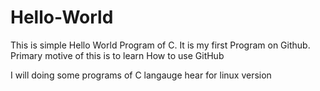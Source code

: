 # Hello-World
This is simple Hello World Program of C. It is my first Program on Github. Primary motive of this is to learn How to use GitHub 

I will doing some programs of C langauge hear for linux version
